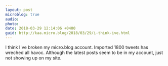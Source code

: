 ```yaml
---
layout: post
microblog: true
audio: 
photo: 
date: 2018-03-29 12:14:06 +0400
guid: http://kaa.micro.blog/2018/03/29/i-think-ive.html
---
```

I think I've broken my micro.blog account. Imported 1800 tweets has wreched all havoc. Although the latest posts seem to be in my account, just not showing up on my site.
